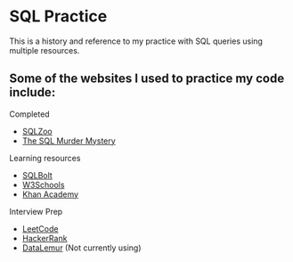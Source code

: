 # SQL Practice
This is a history and reference to my practice with SQL queries using multiple resources.

## Some of the websites I used to practice my code include:
Completed
* [SQLZoo](https://sqlzoo.net/wiki/SQL_Tutorial)
* [The SQL Murder Mystery](https://mystery.knightlab.com/)


Learning resources
* [SQLBolt](https://sqlbolt.com/)
* [W3Schools](https://www.w3schools.com/sql/)
* [Khan Academy](https://www.khanacademy.org/computing/computer-programming/sql)

Interview Prep
* [LeetCode](https://leetcode.com/studyplan/top-sql-50/)
* [HackerRank](https://www.hackerrank.com/domains/sql)
* [DataLemur](https://datalemur.com/questions) (Not currently using)